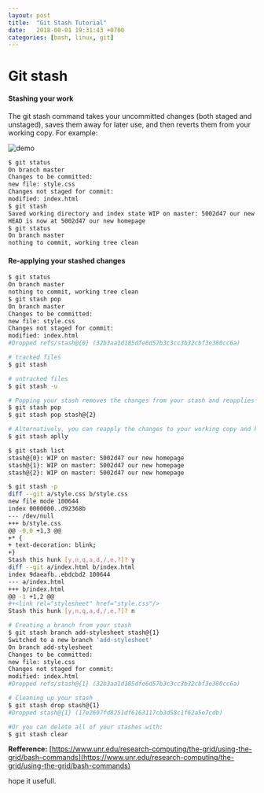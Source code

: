 ```yaml
---
layout: post
title:  "Git Stash Tutorial"
date:   2018-00-01 19:31:43 +0700
categories: [bash, linux, git]
---
```


# Git stash
#### Stashing your work
The git stash command takes your uncommitted changes (both staged and unstaged), saves them away for later use, and then reverts them from your working copy. For example:

![demo](https://raw.githubusercontent.com/datagit/datagit.github.io/master/static/img/_posts/git_stash.png)
```bash
$ git status
On branch master
Changes to be committed:
new file: style.css
Changes not staged for commit:
modified: index.html
$ git stash
Saved working directory and index state WIP on master: 5002d47 our new homepage
HEAD is now at 5002d47 our new homepage
$ git status
On branch master
nothing to commit, working tree clean
```
#### Re-applying your stashed changes
```bash
$ git status
On branch master
nothing to commit, working tree clean
$ git stash pop
On branch master
Changes to be committed:
new file: style.css
Changes not staged for commit:
modified: index.html
#Dropped refs/stash@{0} (32b3aa1d185dfe6d57b3c3cc3b32cbf3e380cc6a)
```

```bash
# tracked files
$ git stash 

# untracked files
$ git stash -u

# Popping your stash removes the changes from your stash and reapplies them to your working copy.
$ git stash pop
$ git stash pop stash@{2}

# Alternatively, you can reapply the changes to your working copy and keep them in your stash with git stash apply
$ git stash aplly

$ git stash list
stash@{0}: WIP on master: 5002d47 our new homepage
stash@{1}: WIP on master: 5002d47 our new homepage
stash@{2}: WIP on master: 5002d47 our new homepage

$ git stash -p
diff --git a/style.css b/style.css
new file mode 100644
index 0000000..d92368b
--- /dev/null
+++ b/style.css
@@ -0,0 +1,3 @@
+* {
+ text-decoration: blink;
+}
Stash this hunk [y,n,q,a,d,/,e,?]? y
diff --git a/index.html b/index.html
index 9daeafb..ebdcbd2 100644
--- a/index.html
+++ b/index.html
@@ -1 +1,2 @@
#+<link rel="stylesheet" href="style.css"/>
Stash this hunk [y,n,q,a,d,/,e,?]? n

# Creating a branch from your stash
$ git stash branch add-stylesheet stash@{1}
Switched to a new branch 'add-stylesheet'
On branch add-stylesheet
Changes to be committed:
new file: style.css
Changes not staged for commit:
modified: index.html
#Dropped refs/stash@{1} (32b3aa1d185dfe6d57b3c3cc3b32cbf3e380cc6a)

# Cleaning up your stash
$ git stash drop stash@{1}
#Dropped stash@{1} (17e2697fd8251df6163117cb3d58c1f62a5e7cdb)

#Or you can delete all of your stashes with:
$ git stash clear


```



**Refference:** [https://www.unr.edu/research-computing/the-grid/using-the-grid/bash-commands](https://www.unr.edu/research-computing/the-grid/using-the-grid/bash-commands)

hope it usefull.
